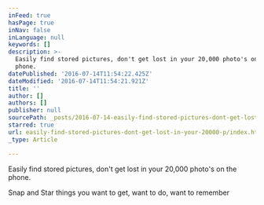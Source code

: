 ```yaml
---
inFeed: true
hasPage: true
inNav: false
inLanguage: null
keywords: []
description: >-
  Easily find stored pictures, don't get lost in your 20,000 photo's on the
  phone.
datePublished: '2016-07-14T11:54:22.425Z'
dateModified: '2016-07-14T11:54:21.921Z'
title: ''
author: []
authors: []
publisher: null
sourcePath: _posts/2016-07-14-easily-find-stored-pictures-dont-get-lost-in-your-20000-p.md
starred: true
url: easily-find-stored-pictures-dont-get-lost-in-your-20000-p/index.html
_type: Article

---
```

Easily find stored pictures, don't get lost in your 20,000 photo's on the phone.

Snap and Star things you want to get, want to do, want to remember